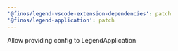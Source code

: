 ```yaml
---
'@finos/legend-vscode-extension-dependencies': patch
'@finos/legend-application': patch
---
```


Allow providing config to LegendApplication
